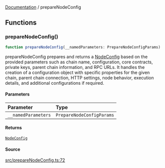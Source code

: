 [Documentation](README.md) / prepareNodeConfig

## Functions

### prepareNodeConfig()

```ts
function prepareNodeConfig(__namedParameters: PrepareNodeConfigParams): NodeConfig
```

prepareNodeConfig prepares and returns a [NodeConfig](types/NodeConfig.md#nodeconfig) based on the
provided parameters such as chain name, configuration, core contracts,
private keys, parent chain information, and RPC URLs. It handles the creation
of a configuration object with specific properties for the given chain,
parent chain connection, HTTP settings, node behavior, execution details, and
additional configurations if required.

#### Parameters

| Parameter | Type |
| :------ | :------ |
| `__namedParameters` | `PrepareNodeConfigParams` |

#### Returns

[`NodeConfig`](types/NodeConfig.md#nodeconfig)

#### Source

[src/prepareNodeConfig.ts:72](https://github.com/anegg0/arbitrum-orbit-sdk/blob/763a3f41e7ea001cbb6fe81ac11cc794b4a0f94d/src/prepareNodeConfig.ts#L72)
